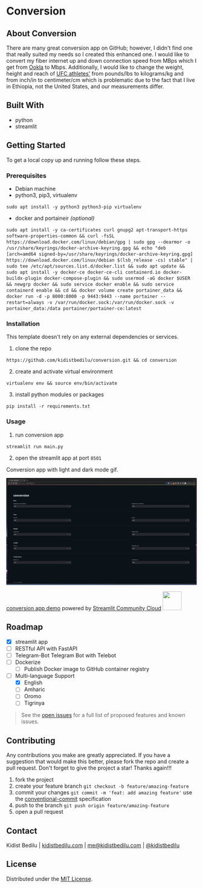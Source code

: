 # Conversion

## About Conversion

There are many great conversion app on GitHub; however, I didn't find one that really suited my needs so I created this enhanced one. I would like to convert my fiber internet up and down connection speed from MBps which I get from [Ookla](https://www.speedtest.net/) to Mbps. Additionally, I would like to change the weight, height and reach of [UFC athletes'](https://www.ufc.com/athletes) from pounds/lbs to kilograms/kg and from inch/in to centimeter/cm which is problematic due to the fact that I live in Ethiopia, not the United States, and our measurements differ.

## Built With

+ python
+ streamlit

## Getting Started

To get a local copy up and running follow these steps.

### Prerequisites

+ Debian machine
+ python3, pip3, virtualenv
```shell
sudo apt install -y python3 python3-pip virtualenv
```
+ docker and portaineir *(optional)*
```shell
sudo apt install -y ca-certificates curl gnupg2 apt-transport-https software-properties-common && curl -fsSL https://download.docker.com/linux/debian/gpg | sudo gpg --dearmor -o /usr/share/keyrings/docker-archive-keyring.gpg && echo "deb [arch=amd64 signed-by=/usr/share/keyrings/docker-archive-keyring.gpg] https://download.docker.com/linux/debian $(lsb_release -cs) stable" | sudo tee /etc/apt/sources.list.d/docker.list && sudo apt update && sudo apt install -y docker-ce docker-ce-cli containerd.io docker-buildx-plugin docker-compose-plugin && sudo usermod -aG docker $USER && newgrp docker && sudo service docker enable && sudo service containerd enable && cd && docker volume create portainer_data && docker run -d -p 8000:8000 -p 9443:9443 --name portainer --restart=always -v /var/run/docker.sock:/var/run/docker.sock -v portainer_data:/data portainer/portainer-ce:latest
```

### Installation

This template doesn't rely on any external dependencies or services.
1. clone the repo
```shell
https://github.com/kidistbedilu/conversion.git && cd conversion
```
2. create and activate virtual environment
```shell
virtualenv env && source env/bin/activate
```
3. install python modules or packages
```shell
pip install -r requirements.txt 
```

### Usage

1. run conversion app
```shell
streamlit run main.py
```
2. open the streamlit app at port `8501` 

Conversion app with light and dark mode gif.

![conversion-gif](assets/conversion.gif)

[conversion app demo]() powered by [Streamlit Community Cloud](https://streamlit.io/cloud) <img src="https://streamlit.io/images/brand/streamlit-mark-color.svg" width="50" height="50"> 

## Roadmap

- [x] streamlit app
- [ ] RESTful API with FastAPI
- [ ] Telegram-Bot Telegram Bot with Telebot
- [ ] Dockerize  
    - [ ] Publish Docker image to GitHub container registry
- [ ] Multi-language Support
    - [x] English
    - [ ] Amharic
    - [ ] Oromo
    - [ ] Tigrinya

> See the [open issues](https://github.com/kidistbedilu/conversion/issues) for a full list of proposed features and known issues.

## Contributing

Any contributions you make are greatly appreciated. If you have a suggestion that would make this better, please fork the repo and create a pull request. Don't forget to give the project a star! Thanks again!!!

1. fork the project
2. create your feature branch `git checkout -b feature/amazing-feature`
3. commit your changes `git commit -m 'feat: add amazing feature'` use the [conventional-commit](https://www.conventionalcommits.org/en/v1.0.0/) specification
4. push to the branch `git push origin feature/amazing-feature`
5. open a pull request

## Contact

Kidist Bedilu | [kidistbedilu.com](kidistbedilu.com) | [me@kidistbedilu.com](me@kidistbedilu.com) | [@kidistbedilu](@kidistbedilu)

## License

Distributed under the [MIT License](https://opensource.org/license/mit/).
